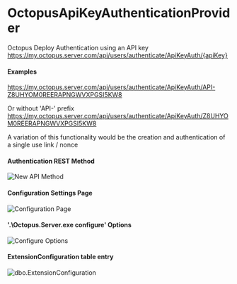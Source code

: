 # OctopusApiKeyAuthenticationProvider
Octopus Deploy Authentication using an API key
https://my.octopus.server.com/api/users/authenticate/ApiKeyAuth/{apiKey}

#### Examples
https://my.octopus.server.com/api/users/authenticate/ApiKeyAuth/API-Z8UHYOM0REERAPNGWVXPGSI5KW8

Or without 'API-' prefix
https://my.octopus.server.com/api/users/authenticate/ApiKeyAuth/Z8UHYOM0REERAPNGWVXPGSI5KW8

A variation of this functionality would be the creation and authentication of a single use link / nonce

#### Authentication REST Method
![New API Method](https://cloud.githubusercontent.com/assets/1769405/22402083/4fe86142-e5e2-11e6-9263-074c5211a675.png)
#### Configuration Settings Page
![Configuration Page](https://cloud.githubusercontent.com/assets/1769405/22402089/ce3ef380-e5e2-11e6-80a1-0606d473bb11.png)
#### '.\Octopus.Server.exe configure' Options
![Configure Options](https://cloud.githubusercontent.com/assets/1769405/22402119/933ff8e6-e5e3-11e6-8147-50d54367d3b9.png)
#### ExtensionConfiguration table entry
![dbo.ExtensionConfiguration](https://cloud.githubusercontent.com/assets/1769405/22402132/05e29192-e5e4-11e6-9286-7846573522d1.png)
